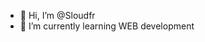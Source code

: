 - 👋 Hi, I’m @Sloudfr
- 🌱 I’m currently learning WEB development

<!---
Sloudfr/Sloudfr is a ✨ special ✨ repository because its `README.md` (this file) appears on your GitHub profile.
You can click the Preview link to take a look at your changes.
--->
